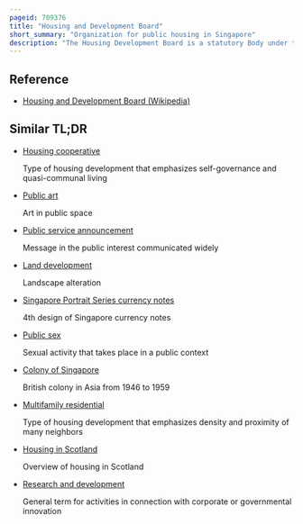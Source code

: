 ```yaml
---
pageid: 709376
title: "Housing and Development Board"
short_summary: "Organization for public housing in Singapore"
description: "The Housing Development Board is a statutory Body under the Ministry of national Development responsible for public Housing in Singapore. In 1960 as a Result of Efforts in the late 1950S to set up an Authority to take over the public Housing Responsibilities of the Singapore Improvement Trust Hdb focused in the first few Years of its Existence on the Construction of Emergency Housing and the Resettlement of kampong Residents into public."
---
```


## Reference

- [Housing and Development Board (Wikipedia)](https://en.wikipedia.org/?curid=709376)

## Similar TL;DR

- [Housing cooperative](/tldr/en/housing-cooperative)

  Type of housing development that emphasizes self-governance and quasi-communal living

- [Public art](/tldr/en/public-art)

  Art in public space

- [Public service announcement](/tldr/en/public-service-announcement)

  Message in the public interest communicated widely

- [Land development](/tldr/en/land-development)

  Landscape alteration

- [Singapore Portrait Series currency notes](/tldr/en/singapore-portrait-series-currency-notes)

  4th design of Singapore currency notes

- [Public sex](/tldr/en/public-sex)

  Sexual activity that takes place in a public context

- [Colony of Singapore](/tldr/en/colony-of-singapore)

  British colony in Asia from 1946 to 1959

- [Multifamily residential](/tldr/en/multifamily-residential)

  Type of housing development that emphasizes density and proximity of many neighbors

- [Housing in Scotland](/tldr/en/housing-in-scotland)

  Overview of housing in Scotland

- [Research and development](/tldr/en/research-and-development)

  General term for activities in connection with corporate or governmental innovation
